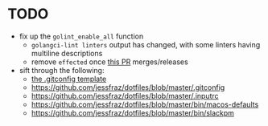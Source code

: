 # TODO

- fix up the `golint_enable_all` function
  - `golangci-lint linters` output has changed, with some linters having multiline descriptions
  - remove `effected` once [this PR](https://github.com/golangci/golangci-lint/pull/1663) merges/releases
- sift through the following:
  - [the .gitconfig template](./dot_gitconfig.tmpl)
  - <https://github.com/jessfraz/dotfiles/blob/master/.gitconfig>
  - <https://github.com/jessfraz/dotfiles/blob/master/.inputrc>
  - <https://github.com/jessfraz/dotfiles/blob/master/bin/macos-defaults>
  - <https://github.com/jessfraz/dotfiles/blob/master/bin/slackpm>
